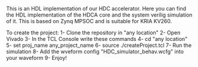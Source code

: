 This is an HDL implementation of our HDC accelerator. 
Here you can find the HDL implementation of the HDCA core and the system verilig simulation of it.
This is based on Zynq MPSOC and is suitable for KRIA KV260.

To create the project: 
1- Clone the repository in "any location" 
2- Open Vivado 
3- In the TCL Console write these commands 
4- cd "any location" 
5- set proj_name any_project_name 
6- source ./createProject.tcl 
7- Run the simulation 
8- Add the wveform config "HDC_simulator_behav.wcfg" into your waveform 
9- Enjoy!
